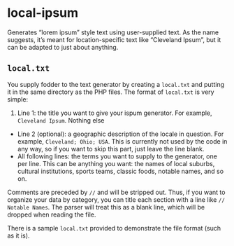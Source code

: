 # local-ipsum
Generates “lorem ipsum” style text using user-supplied text.  As the name suggests, it’s meant for location-specific text like “Cleveland Ipsum”, but it can be adapted to just about anything.

## `local.txt`

You supply fodder to the text generator by creating a `local.txt` and putting it in the same directory as the PHP files.  The format of `local.txt` is very simple:

1. Line 1: the title you want to give your ispum generator.  For example, `Cleveland Ipsum`.  Nothing else 
* Line 2 (optional): a geographic description of the locale in question.  For example, `Cleveland; Ohio; USA`.  This is currently not used by the code in any way, so if you want to skip this part, just leave the line blank.
* All following lines: the terms you want to supply to the generator, one per line.  This can be anything you want: the names of local suburbs, cultural institutions, sports teams, classic foods, notable names, and so on.

Comments are preceded by `//` and will be stripped out.  Thus, if you want to organize your data by category, you can title each section with a line like `// Notable Names`.  The parser will treat this as a blank line, which will be dropped when reading the file.

There is a sample `local.txt` provided to demonstrate the file format (such as it is).
